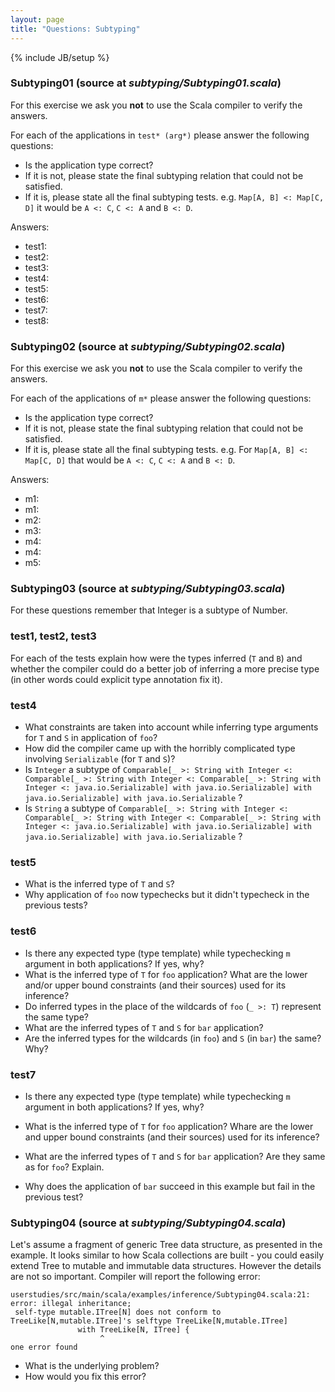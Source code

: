 ```yaml
---
layout: page
title: "Questions: Subtyping"
---
```

{% include JB/setup %}

### Subtyping01 (source at *subtyping/Subtyping01.scala*)
For this exercise we ask you **not** to use the Scala compiler to verify the answers.

For each of the applications in `test* (arg*)` please answer the following questions:
 - Is the application type correct?
 - If it is not, please state the final subtyping relation that could not be satisfied.
 - If it is, please state all the final subtyping tests. e.g. `Map[A, B] <: Map[C, D]` it would be `A <: C`, `C <: A` and `B <: D`.

 Answers:

 - test1:
 - test2:
 - test3: 
 - test4:
 - test5:
 - test6:
 - test7:
 - test8:

### Subtyping02 (source at *subtyping/Subtyping02.scala*)
For this exercise we ask you **not** to use the Scala compiler to verify the answers.

For each of the applications of `m*` please answer the following questions:
 - Is the application type correct?
 - If it is not, please state the final subtyping relation that could not be satisfied.
 - If it is, please state all the final subtyping tests. e.g. For `Map[A, B] <: Map[C, D]` that would be `A <: C`, `C <: A` and `B <: D`.

Answers: 

 - m1:
 - m1:
 - m2:
 - m3:
 - m4:
 - m4:
 - m5:



### Subtyping03 (source at *subtyping/Subtyping03.scala*)
For these questions remember that Integer is a subtype of Number.

### test1, test2, test3 ###
For each of the tests explain how were the types inferred (`T` and `B`) and whether the compiler could do a better job of inferring a more precise type (in other words could explicit type annotation fix it).

### test4 ###
 - What constraints are taken into account while inferring type arguments for `T` and `S` in application of `foo`?
 - How did the compiler came up with the horribly complicated type involving `Serializable` (for `T` and `S`)?
 - Is `Integer` a subtype of `Comparable[_ >: String with Integer <: Comparable[_ >: String with Integer <: Comparable[_ >: String with Integer <: java.io.Serializable] with java.io.Serializable] with java.io.Serializable] with java.io.Serializable` ?
 - Is `String` a subtype of `Comparable[_ >: String with Integer <: Comparable[_ >: String with Integer <: Comparable[_ >: String with Integer <: java.io.Serializable] with java.io.Serializable] with java.io.Serializable] with java.io.Serializable` ?

### test5 ###
 - What is the inferred type of `T` and `S`?
 - Why application of `foo` now typechecks but it didn't typecheck in the previous tests?

### test6 ###
 - Is there any expected type (type template) while typechecking `m` argument in both applications? If yes, why?
 - What is the inferred type of `T` for `foo` application? What are the lower and/or upper bound constraints (and their sources) used for its inference?
 - Do inferred types in the place of the wildcards of `foo` (`_ >: T`) represent the same type?
 - What are the inferred types of `T` and `S` for `bar` application?
 - Are the inferred types for the wildcards (in `foo`) and `S` (in `bar`) the same? Why?

### test7 ###
 - Is there any expected type (type template) while typechecking `m` argument in both applications? If yes, why?

 - What is the inferred type of `T` for `foo` application? Whare are the lower and upper bound constraints (and their sources) used for its inference?
 - What are the inferred types of `T` and `S` for `bar` application? Are they same as for `foo`? Explain.
 - Why does the application of `bar` succeed in this example but fail in the previous test?


<!-- SKIP QUESTION -->
### Subtyping04 (source at *subtyping/Subtyping04.scala*)
<!-- todo: either move this to the end or provide a helper -->
Let's assume a fragment of generic Tree data structure, as presented in the example. It looks similar to how Scala collections are built - you could easily extend Tree to mutable and immutable data structures. However the details are not so important.
Compiler will report the following error:

    userstudies/src/main/scala/examples/inference/Subtyping04.scala:21: error: illegal inheritance;
     self-type mutable.ITree[N] does not conform to TreeLike[N,mutable.ITree]'s selftype TreeLike[N,mutable.ITree]
                   with TreeLike[N, ITree] {
                        ^
    one error found

- What is the underlying problem?
- How would you fix this error?